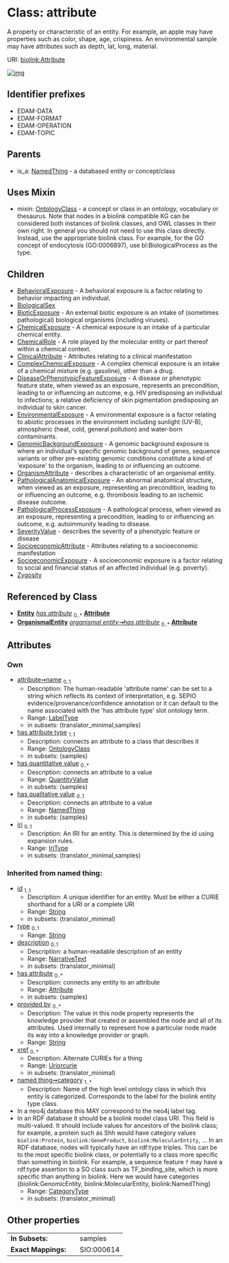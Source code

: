 
# Class: attribute


A property or characteristic of an entity. For example, an apple may have properties such as color, shape, age, crispiness. An environmental sample may have attributes such as depth, lat, long, material.

URI: [biolink:Attribute](https://w3id.org/biolink/vocab/Attribute)


[![img](https://yuml.me/diagram/nofunky;dir:TB/class/[Zygosity],[SocioeconomicExposure],[SocioeconomicAttribute],[SeverityValue],[QuantityValue],[PathologicalProcessExposure],[PathologicalAnatomicalExposure],[OrganismalEntity],[OrganismAttribute],[OntologyClass],[NamedThing],[GenomicBackgroundExposure],[EnvironmentalExposure],[Entity],[DiseaseOrPhenotypicFeatureExposure],[ComplexChemicalExposure],[ClinicalAttribute],[ChemicalRole],[ChemicalExposure],[BioticExposure],[BiologicalSex],[BehavioralExposure],[NamedThing]<has%20qualitative%20value%200..1-%20[Attribute&#124;name:label_type%20%3F;provided_by(i):string%20*;xref(i):uriorcurie%20*;category(i):category_type%20%2B;id(i):string;iri(i):iri_type%20%3F;type(i):string%20%3F;description(i):narrative_text%20%3F],[QuantityValue]<has%20quantitative%20value%200..*-++[Attribute],[OntologyClass]<has%20attribute%20type%201..1-%20[Attribute],[Entity]-%20has%20attribute%200..*>[Attribute],[OrganismalEntity]-%20has%20attribute%200..*>[Attribute],[Attribute]uses%20-.->[OntologyClass],[Attribute]^-[Zygosity],[Attribute]^-[SocioeconomicExposure],[Attribute]^-[SocioeconomicAttribute],[Attribute]^-[SeverityValue],[Attribute]^-[PathologicalProcessExposure],[Attribute]^-[PathologicalAnatomicalExposure],[Attribute]^-[OrganismAttribute],[Attribute]^-[GenomicBackgroundExposure],[Attribute]^-[EnvironmentalExposure],[Attribute]^-[DiseaseOrPhenotypicFeatureExposure],[Attribute]^-[ComplexChemicalExposure],[Attribute]^-[ClinicalAttribute],[Attribute]^-[ChemicalRole],[Attribute]^-[ChemicalExposure],[Attribute]^-[BioticExposure],[Attribute]^-[BiologicalSex],[Attribute]^-[BehavioralExposure],[NamedThing]^-[Attribute])](https://yuml.me/diagram/nofunky;dir:TB/class/[Zygosity],[SocioeconomicExposure],[SocioeconomicAttribute],[SeverityValue],[QuantityValue],[PathologicalProcessExposure],[PathologicalAnatomicalExposure],[OrganismalEntity],[OrganismAttribute],[OntologyClass],[NamedThing],[GenomicBackgroundExposure],[EnvironmentalExposure],[Entity],[DiseaseOrPhenotypicFeatureExposure],[ComplexChemicalExposure],[ClinicalAttribute],[ChemicalRole],[ChemicalExposure],[BioticExposure],[BiologicalSex],[BehavioralExposure],[NamedThing]<has%20qualitative%20value%200..1-%20[Attribute&#124;name:label_type%20%3F;provided_by(i):string%20*;xref(i):uriorcurie%20*;category(i):category_type%20%2B;id(i):string;iri(i):iri_type%20%3F;type(i):string%20%3F;description(i):narrative_text%20%3F],[QuantityValue]<has%20quantitative%20value%200..*-++[Attribute],[OntologyClass]<has%20attribute%20type%201..1-%20[Attribute],[Entity]-%20has%20attribute%200..*>[Attribute],[OrganismalEntity]-%20has%20attribute%200..*>[Attribute],[Attribute]uses%20-.->[OntologyClass],[Attribute]^-[Zygosity],[Attribute]^-[SocioeconomicExposure],[Attribute]^-[SocioeconomicAttribute],[Attribute]^-[SeverityValue],[Attribute]^-[PathologicalProcessExposure],[Attribute]^-[PathologicalAnatomicalExposure],[Attribute]^-[OrganismAttribute],[Attribute]^-[GenomicBackgroundExposure],[Attribute]^-[EnvironmentalExposure],[Attribute]^-[DiseaseOrPhenotypicFeatureExposure],[Attribute]^-[ComplexChemicalExposure],[Attribute]^-[ClinicalAttribute],[Attribute]^-[ChemicalRole],[Attribute]^-[ChemicalExposure],[Attribute]^-[BioticExposure],[Attribute]^-[BiologicalSex],[Attribute]^-[BehavioralExposure],[NamedThing]^-[Attribute])

## Identifier prefixes

 * EDAM-DATA
 * EDAM-FORMAT
 * EDAM-OPERATION
 * EDAM-TOPIC

## Parents

 *  is_a: [NamedThing](NamedThing.md) - a databased entity or concept/class

## Uses Mixin

 *  mixin: [OntologyClass](OntologyClass.md) - a concept or class in an ontology, vocabulary or thesaurus. Note that nodes in a biolink compatible KG can be considered both instances of biolink classes, and OWL classes in their own right. In general you should not need to use this class directly. Instead, use the appropriate biolink class. For example, for the GO concept of endocytosis (GO:0006897), use bl:BiologicalProcess as the type.

## Children

 * [BehavioralExposure](BehavioralExposure.md) - A behavioral exposure is a factor relating to behavior impacting an individual.
 * [BiologicalSex](BiologicalSex.md)
 * [BioticExposure](BioticExposure.md) - An external biotic exposure is an intake of (sometimes pathological) biological organisms (including viruses).
 * [ChemicalExposure](ChemicalExposure.md) - A chemical exposure is an intake of a particular chemical entity.
 * [ChemicalRole](ChemicalRole.md) - A role played by the molecular entity or part thereof within a chemical context.
 * [ClinicalAttribute](ClinicalAttribute.md) - Attributes relating to a clinical manifestation
 * [ComplexChemicalExposure](ComplexChemicalExposure.md) - A complex chemical exposure is an intake of a chemical mixture (e.g. gasoline), other than a drug.
 * [DiseaseOrPhenotypicFeatureExposure](DiseaseOrPhenotypicFeatureExposure.md) - A disease or phenotypic feature state, when viewed as an exposure, represents an precondition, leading to or influencing an outcome, e.g. HIV predisposing an individual to infections; a relative deficiency of skin pigmentation predisposing an individual to skin cancer.
 * [EnvironmentalExposure](EnvironmentalExposure.md) - A environmental exposure is a factor relating to abiotic processes in the environment including sunlight (UV-B), atmospheric (heat, cold, general pollution) and water-born contaminants.
 * [GenomicBackgroundExposure](GenomicBackgroundExposure.md) - A genomic background exposure is where an individual's specific genomic background of genes, sequence variants or other pre-existing genomic conditions constitute a kind of 'exposure' to the organism, leading to or influencing an outcome.
 * [OrganismAttribute](OrganismAttribute.md) - describes a characteristic of an organismal entity.
 * [PathologicalAnatomicalExposure](PathologicalAnatomicalExposure.md) - An abnormal anatomical structure, when viewed as an exposure, representing an precondition, leading to or influencing an outcome, e.g. thrombosis leading to an ischemic disease outcome.
 * [PathologicalProcessExposure](PathologicalProcessExposure.md) - A pathological process, when viewed as an exposure, representing a precondition, leading to or influencing an outcome, e.g. autoimmunity leading to disease.
 * [SeverityValue](SeverityValue.md) - describes the severity of a phenotypic feature or disease
 * [SocioeconomicAttribute](SocioeconomicAttribute.md) - Attributes relating to a socioeconomic manifestation
 * [SocioeconomicExposure](SocioeconomicExposure.md) - A socioeconomic exposure is a factor relating to social and financial status of an affected individual (e.g. poverty).
 * [Zygosity](Zygosity.md)

## Referenced by Class

 *  **[Entity](Entity.md)** *[has attribute](has_attribute.md)*  <sub>0..\*</sub>  **[Attribute](Attribute.md)**
 *  **[OrganismalEntity](OrganismalEntity.md)** *[organismal entity➞has attribute](organismal_entity_has_attribute.md)*  <sub>0..\*</sub>  **[Attribute](Attribute.md)**

## Attributes


### Own

 * [attribute➞name](attribute_name.md)  <sub>0..1</sub>
     * Description: The human-readable 'attribute name' can be set to a string which reflects its context of interpretation, e.g. SEPIO evidence/provenance/confidence annotation or it can default to the name associated with the 'has attribute type' slot ontology term.
     * Range: [LabelType](types/LabelType.md)
     * in subsets: (translator_minimal,samples)
 * [has attribute type](has_attribute_type.md)  <sub>1..1</sub>
     * Description: connects an attribute to a class that describes it
     * Range: [OntologyClass](OntologyClass.md)
     * in subsets: (samples)
 * [has quantitative value](has_quantitative_value.md)  <sub>0..\*</sub>
     * Description: connects an attribute to a value
     * Range: [QuantityValue](QuantityValue.md)
     * in subsets: (samples)
 * [has qualitative value](has_qualitative_value.md)  <sub>0..1</sub>
     * Description: connects an attribute to a value
     * Range: [NamedThing](NamedThing.md)
     * in subsets: (samples)
 * [iri](iri.md)  <sub>0..1</sub>
     * Description: An IRI for an entity. This is determined by the id using expansion rules.
     * Range: [IriType](types/IriType.md)
     * in subsets: (translator_minimal,samples)

### Inherited from named thing:

 * [id](id.md)  <sub>1..1</sub>
     * Description: A unique identifier for an entity. Must be either a CURIE shorthand for a URI or a complete URI
     * Range: [String](types/String.md)
     * in subsets: (translator_minimal)
 * [type](type.md)  <sub>0..1</sub>
     * Range: [String](types/String.md)
 * [description](description.md)  <sub>0..1</sub>
     * Description: a human-readable description of an entity
     * Range: [NarrativeText](types/NarrativeText.md)
     * in subsets: (translator_minimal)
 * [has attribute](has_attribute.md)  <sub>0..\*</sub>
     * Description: connects any entity to an attribute
     * Range: [Attribute](Attribute.md)
     * in subsets: (samples)
 * [provided by](provided_by.md)  <sub>0..\*</sub>
     * Description: The value in this node property represents the knowledge provider that created or assembled the node and all of its attributes.  Used internally to represent how a particular node made its way into a knowledge provider or graph.
     * Range: [String](types/String.md)
 * [xref](xref.md)  <sub>0..\*</sub>
     * Description: Alternate CURIEs for a thing
     * Range: [Uriorcurie](types/Uriorcurie.md)
     * in subsets: (translator_minimal)
 * [named thing➞category](named_thing_category.md)  <sub>1..\*</sub>
     * Description: Name of the high level ontology class in which this entity is categorized. Corresponds to the label for the biolink entity type class.
 * In a neo4j database this MAY correspond to the neo4j label tag.
 * In an RDF database it should be a biolink model class URI.
This field is multi-valued. It should include values for ancestors of the biolink class; for example, a protein such as Shh would have category values `biolink:Protein`, `biolink:GeneProduct`, `biolink:MolecularEntity`, ...
In an RDF database, nodes will typically have an rdf:type triples. This can be to the most specific biolink class, or potentially to a class more specific than something in biolink. For example, a sequence feature `f` may have a rdf:type assertion to a SO class such as TF_binding_site, which is more specific than anything in biolink. Here we would have categories {biolink:GenomicEntity, biolink:MolecularEntity, biolink:NamedThing}
     * Range: [CategoryType](types/CategoryType.md)
     * in subsets: (translator_minimal)

## Other properties

|  |  |  |
| --- | --- | --- |
| **In Subsets:** | | samples |
| **Exact Mappings:** | | SIO:000614 |

